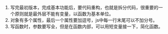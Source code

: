 1. 写完最初版本，完成基本功能后，要代码重构，也就是拆分代码，很重要的一个原则就是最外层不能有变量，以函数为基本单位。
2. 对象有多个属性，最后一个属性要加逗号，js中每一行末尾可以不加分号。
3. 写函数时，参数要写全，但是在函数内部，可以用短变量接一下，简化函数。
